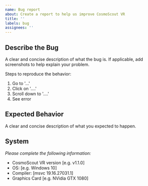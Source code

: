 ```yaml
---
name: Bug report
about: Create a report to help us improve CosmoScout VR
title: ''
labels: bug
assignees: ''
---
```


## Describe the Bug
A clear and concise description of what the bug is. If applicable, add screenshots to help explain your problem.

Steps to reproduce the behavior:
1. Go to '...'
2. Click on '....'
3. Scroll down to '....'
4. See error

## Expected Behavior
A clear and concise description of what you expected to happen.

## System
_Please complete the following information:_
 - CosmoScout VR version [e.g. v1.1.0]
 - OS: [e.g. Windows 10]
 - Compiler: [msvc 19.16.27031.1]
 - Graphics Card [e.g. NVidia GTX 1080]

